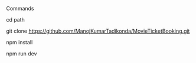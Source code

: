 Commands 

cd path

git clone https://github.com/ManojKumarTadikonda/MovieTicketBooking.git

npm install

npm run dev
